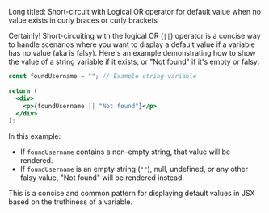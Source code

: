 Long titled: Short-circuit with Logical OR operator for default value when no value exists in curly braces or curly brackets

Certainly! Short-circuiting with the logical OR (`||`) operator is a concise way to handle scenarios where you want to display a default value if a variable has no value (aka is falsy). Here's an example demonstrating how to show the value of a string variable if it exists, or "Not found" if it's empty or falsy:

```jsx
const foundUsername = ""; // Example string variable

return (
  <div>
    <p>{foundUsername || "Not found"}</p>
  </div>
);
```

In this example:

- If `foundUsername` contains a non-empty string, that value will be rendered.
- If `foundUsername` is an empty string (`""`), null, undefined, or any other falsy value, "Not found" will be rendered instead.

This is a concise and common pattern for displaying default values in JSX based on the truthiness of a variable.